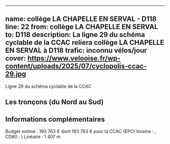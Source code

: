 
---
name: collège LA CHAPELLE EN SERVAL - D118
line: 22
from: collège LA CHAPELLE EN SERVAL 
to:  D118 
description: La ligne 29 du schéma cyclable de la CCAC reliera collège LA CHAPELLE EN SERVAL  à D118 
trafic: inconnu vélos/jour
cover: https://www.velooise.fr/wp-content/uploads/2025/07/cyclopolis-ccac-29.jpg
---
Ligne 29 du schéma cyclable de la CCAC  
## Les tronçons (du Nord au Sud)

## Informations complémentaires

Budget estimé : 193 763 € dont 193 763 € pour la CCAC (EPCI Voisine : , CD60 : )
Linéaire : 1 407 m

